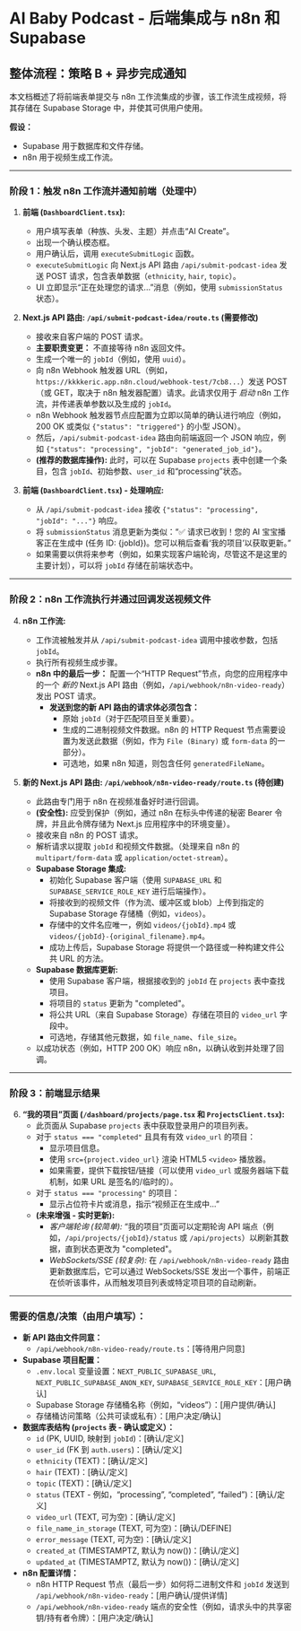 # AI Baby Podcast - 后端集成与 n8n 和 Supabase

## 整体流程：策略 B + 异步完成通知

本文档概述了将前端表单提交与 n8n 工作流集成的步骤，该工作流生成视频，将其存储在 Supabase Storage 中，并使其可供用户使用。

**假设：**
- Supabase 用于数据库和文件存储。
- n8n 用于视频生成工作流。

---

### 阶段 1：触发 n8n 工作流并通知前端（处理中）

1.  **前端 (`DashboardClient.tsx`):**
    *   用户填写表单（种族、头发、主题）并点击“AI Create”。
    *   出现一个确认模态框。
    *   用户确认后，调用 `executeSubmitLogic` 函数。
    *   `executeSubmitLogic` 向 Next.js API 路由 `/api/submit-podcast-idea` 发送 POST 请求，包含表单数据（`ethnicity`, `hair`, `topic`）。
    *   UI 立即显示“正在处理您的请求...”消息（例如，使用 `submissionStatus` 状态）。

2.  **Next.js API 路由: `/api/submit-podcast-idea/route.ts` (需要修改)**
    *   接收来自客户端的 POST 请求。
    *   **主要职责变更：** 不直接等待 n8n 返回文件。
    *   生成一个唯一的 `jobId`（例如，使用 `uuid`）。
    *   向 n8n Webhook 触发器 URL（例如，`https://kkkkeric.app.n8n.cloud/webhook-test/7cb8...`）发送 POST（或 GET，取决于 n8n 触发器配置）请求。此请求仅用于 *启动* n8n 工作流，并传递表单参数以及生成的 `jobId`。
    *   n8n Webhook 触发器节点应配置为立即以简单的确认进行响应（例如，200 OK 或类似 `{"status": "triggered"}` 的小型 JSON）。
    *   然后，`/api/submit-podcast-idea` 路由向前端返回一个 JSON 响应，例如 `{"status": "processing", "jobId": "generated_job_id"}`。
    *   **(推荐的数据库操作):** 此时，可以在 Supabase `projects` 表中创建一个条目，包含 `jobId`、初始参数、`user_id` 和“processing”状态。

3.  **前端 (`DashboardClient.tsx`) - 处理响应:**
    *   从 `/api/submit-podcast-idea` 接收 `{"status": "processing", "jobId": "..."}` 响应。
    *   将 `submissionStatus` 消息更新为类似：“✅ 请求已收到！您的 AI 宝宝播客正在生成中 (任务 ID: {jobId})。您可以稍后查看‘我的项目’以获取更新。”
    *   如果需要以供将来参考（例如，如果实现客户端轮询，尽管这不是这里的主要计划），可以将 `jobId` 存储在前端状态中。

---

### 阶段 2：n8n 工作流执行并通过回调发送视频文件

4.  **n8n 工作流:**
    *   工作流被触发并从 `/api/submit-podcast-idea` 调用中接收参数，包括 `jobId`。
    *   执行所有视频生成步骤。
    *   **n8n 中的最后一步：** 配置一个“HTTP Request”节点，向您的应用程序中的一个 *新的* Next.js API 路由（例如，`/api/webhook/n8n-video-ready`）发出 POST 请求。
        *   **发送到您的新 API 路由的请求体必须包含：**
            *   原始 `jobId`（对于匹配项目至关重要）。
            *   生成的二进制视频文件数据。n8n 的 HTTP Request 节点需要设置为发送此数据（例如，作为 `File (Binary)` 或 `form-data` 的一部分）。
            *   可选地，如果 n8n 知道，则包含任何 `generatedFileName`。

5.  **新的 Next.js API 路由: `/api/webhook/n8n-video-ready/route.ts` (待创建)**
    *   此路由专门用于 n8n 在视频准备好时进行回调。
    *   **(安全性):** 应受到保护（例如，通过 n8n 在标头中传递的秘密 Bearer 令牌，并且此令牌存储为 Next.js 应用程序中的环境变量）。
    *   接收来自 n8n 的 POST 请求。
    *   解析请求以提取 `jobId` 和视频文件数据。（处理来自 n8n 的 `multipart/form-data` 或 `application/octet-stream`）。
    *   **Supabase Storage 集成:**
        *   初始化 Supabase 客户端（使用 `SUPABASE_URL` 和 `SUPABASE_SERVICE_ROLE_KEY` 进行后端操作）。
        *   将接收到的视频文件（作为流、缓冲区或 blob）上传到指定的 Supabase Storage 存储桶（例如，`videos`）。
        *   存储中的文件名应唯一，例如 `videos/{jobId}.mp4` 或 `videos/{jobId}-{original_filename}.mp4`。
        *   成功上传后，Supabase Storage 将提供一个路径或一种构建文件公共 URL 的方法。
    *   **Supabase 数据库更新:**
        *   使用 Supabase 客户端，根据接收到的 `jobId` 在 `projects` 表中查找项目。
        *   将项目的 `status` 更新为 "completed"。
        *   将公共 URL（来自 Supabase Storage）存储在项目的 `video_url` 字段中。
        *   可选地，存储其他元数据，如 `file_name`、`file_size`。
    *   以成功状态（例如，HTTP 200 OK）响应 n8n，以确认收到并处理了回调。

---

### 阶段 3：前端显示结果

6.  **“我的项目”页面 (`/dashboard/projects/page.tsx` 和 `ProjectsClient.tsx`):**
    *   此页面从 Supabase `projects` 表中获取登录用户的项目列表。
    *   对于 `status === "completed"` 且具有有效 `video_url` 的项目：
        *   显示项目信息。
        *   使用 `src={project.video_url}` 渲染 HTML5 `<video>` 播放器。
        *   如果需要，提供下载按钮/链接（可以使用 `video_url` 或服务器端下载机制，如果 URL 是签名的/临时的）。
    *   对于 `status === "processing"` 的项目：
        *   显示占位符卡片或消息，指示“视频正在生成中...”
    *   **(未来增强 - 实时更新):**
        *   *客户端轮询 (较简单):* “我的项目”页面可以定期轮询 API 端点（例如，`/api/projects/{jobId}/status` 或 `/api/projects`）以刷新其数据，直到状态更改为 "completed"。
        *   *WebSockets/SSE (较复杂):* 在 `/api/webhook/n8n-video-ready` 路由更新数据库后，它可以通过 WebSockets/SSE 发出一个事件，前端正在侦听该事件，从而触发项目列表或特定项目项的自动刷新。

---

### 需要的信息/决策（由用户填写）：

*   **新 API 路由文件同意：**
    *   `/api/webhook/n8n-video-ready/route.ts`：[等待用户同意]
*   **Supabase 项目配置：**
    *   `.env.local` 变量设置：`NEXT_PUBLIC_SUPABASE_URL`, `NEXT_PUBLIC_SUPABASE_ANON_KEY`, `SUPABASE_SERVICE_ROLE_KEY`：[用户确认]
    *   Supabase Storage 存储桶名称（例如，“videos”）：[用户提供/确认]
    *   存储桶访问策略（公共可读或私有）：[用户决定/确认]
*   **数据库表结构 (`projects` 表 - 确认或定义）：**
    *   `id` (PK, UUID, 映射到 `jobId`)：[确认/定义]
    *   `user_id` (FK 到 `auth.users`)：[确认/定义]
    *   `ethnicity` (TEXT)：[确认/定义]
    *   `hair` (TEXT)：[确认/定义]
    *   `topic` (TEXT)：[确认/定义]
    *   `status` (TEXT - 例如，“processing”, “completed”, “failed”)：[确认/定义]
    *   `video_url` (TEXT, 可为空)：[确认/定义]
    *   `file_name_in_storage` (TEXT, 可为空)：[确认/DEFINE]
    *   `error_message` (TEXT, 可为空)：[确认/定义]
    *   `created_at` (TIMESTAMPTZ, 默认为 now())：[确认/定义]
    *   `updated_at` (TIMESTAMPTZ, 默认为 now())：[确认/定义]
*   **n8n 配置详情：**
    *   n8n HTTP Request 节点（最后一步）如何将二进制文件和 `jobId` 发送到 `/api/webhook/n8n-video-ready`：[用户确认/提供详情]
    *   `/api/webhook/n8n-video-ready` 端点的安全性（例如，请求头中的共享密钥/持有者令牌）：[用户决定/确认]

